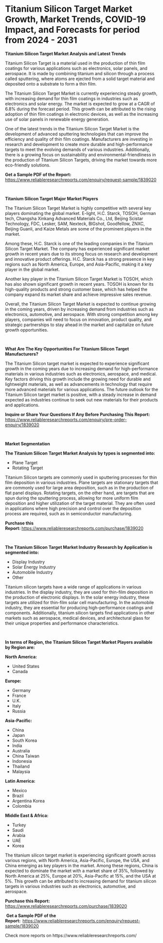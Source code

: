 <p><h1>Titanium Silicon Target Market Growth, Market Trends, COVID-19 Impact, and Forecasts for period from 2024 - 2031</h1></p><p><strong>Titanium Silicon Target Market Analysis and Latest Trends</strong></p>
<p><p>Titanium Silicon Target is a material used in the production of thin film coatings for various applications such as electronics, solar panels, and aerospace. It is made by combining titanium and silicon through a process called sputtering, where atoms are ejected from a solid target material and deposited onto a substrate to form a thin film.</p><p>The Titanium Silicon Target Market is currently experiencing steady growth, with increasing demand for thin film coatings in industries such as electronics and solar energy. The market is expected to grow at a CAGR of 6.8% during the forecast period. This growth can be attributed to the rising adoption of thin film coatings in electronic devices, as well as the increasing use of solar panels in renewable energy generation.</p><p>One of the latest trends in the Titanium Silicon Target Market is the development of advanced sputtering technologies that can improve the efficiency and quality of thin film coatings. Manufacturers are investing in research and development to create more durable and high-performance targets to meet the evolving demands of various industries. Additionally, there is a growing focus on sustainability and environmental-friendliness in the production of Titanium Silicon Targets, driving the market towards more eco-friendly solutions.</p></p>
<p><strong>Get a Sample PDF of the Report:&nbsp;</strong> <a href="https://www.reliableresearchreports.com/enquiry/request-sample/1839020">https://www.reliableresearchreports.com/enquiry/request-sample/1839020</a></p>
<p>&nbsp;</p>
<p><strong>Titanium Silicon Target Major Market Players</strong></p>
<p><p>The Titanium Silicon Target Market is highly competitive with several key players dominating the global market. E-light, H.C. Starck, TOSOH, German tech, Changsha Xinkang Advanced Materials Co., Ltd, Beijing Scistar Technology, FDC, Lesker, SAM, Nexteck, BIGshot, Goodfellow, ZNXC, Beijing Guanli, and Kaize Metals are some of the prominent players in the market.</p><p>Among these, H.C. Starck is one of the leading companies in the Titanium Silicon Target Market. The company has experienced significant market growth in recent years due to its strong focus on research and development and innovative product offerings. H.C. Starck has a strong presence in key regions such as North America, Europe, and Asia-Pacific, making it a key player in the global market.</p><p>Another key player in the Titanium Silicon Target Market is TOSOH, which has also shown significant growth in recent years. TOSOH is known for its high-quality products and strong customer base, which has helped the company expand its market share and achieve impressive sales revenue.</p><p>Overall, the Titanium Silicon Target Market is expected to continue growing in the coming years, driven by increasing demand from industries such as electronics, automotive, and aerospace. With strong competition among key players, companies will need to focus on innovation, product quality, and strategic partnerships to stay ahead in the market and capitalize on future growth opportunities.</p></p>
<p>&nbsp;</p>
<p><strong>What Are The Key Opportunities For Titanium Silicon Target Manufacturers?</strong></p>
<p><p>The Titanium Silicon target market is expected to experience significant growth in the coming years due to increasing demand for high-performance materials in various industries such as electronics, aerospace, and medical. Key factors driving this growth include the growing need for durable and lightweight materials, as well as advancements in technology that require more advanced materials for various applications. The future outlook for the Titanium Silicon target market is positive, with a steady increase in demand expected as industries continue to seek out new materials for their products and applications.</p></p>
<p><strong>Inquire or Share Your Questions If Any Before Purchasing This Report:</strong> <a href="https://www.reliableresearchreports.com/enquiry/pre-order-enquiry/1839020">https://www.reliableresearchreports.com/enquiry/pre-order-enquiry/1839020</a></p>
<p>&nbsp;</p>
<p><strong>Market Segmentation</strong></p>
<p><strong>The Titanium Silicon Target Market Analysis by types is segmented into:</strong></p>
<p><ul><li>Plane Target</li><li>Rotating Target</li></ul></p>
<p><p>Titanium Silicon targets are commonly used in sputtering processes for thin film deposition in various industries. Plane targets are stationary targets that are commonly used for large area deposition, such as in the production of flat panel displays. Rotating targets, on the other hand, are targets that are spun during the sputtering process, allowing for more uniform film deposition and higher utilization of the target material. They are often used in applications where high precision and control over the deposition process are required, such as in semiconductor manufacturing.</p></p>
<p><strong>Purchase this Report:&nbsp;</strong><a href="https://www.reliableresearchreports.com/purchase/1839020">https://www.reliableresearchreports.com/purchase/1839020</a></p>
<p>&nbsp;</p>
<p><strong>The Titanium Silicon Target Market Industry Research by Application is segmented into:</strong></p>
<p><ul><li>Display Industry</li><li>Solar Energy Industry</li><li>Automobile Industry</li><li>Other</li></ul></p>
<p><p>Titanium silicon targets have a wide range of applications in various industries. In the display industry, they are used for thin-film deposition in the production of electronic displays. In the solar energy industry, these targets are utilized for thin-film solar cell manufacturing. In the automobile industry, they are essential for producing high-performance coatings and components. Additionally, titanium silicon targets find applications in other markets such as aerospace, medical devices, and architectural glass for their unique properties and performance characteristics.</p></p>
<p>&nbsp;</p>
<p><strong>In terms of Region, the Titanium Silicon Target Market Players available by Region are:</strong></p>
<p>
    <p> <strong> North America: </strong>
        <ul>
            <li>United States</li>
            <li>Canada</li>
        </ul>
        </p> 
    <p> <strong> Europe: </strong>
        <ul>
            <li>Germany</li>
            <li>France</li>
            <li>U.K.</li>
            <li>Italy</li>
            <li>Russia</li>
        </ul>
        </p> 
    <p> <strong> Asia-Pacific: </strong>
        <ul>
            <li>China</li>
            <li>Japan</li>
            <li>South Korea</li>
            <li>India</li>
            <li>Australia</li>
            <li>China Taiwan</li>
            <li>Indonesia</li>
            <li>Thailand</li>
            <li>Malaysia</li>
        </ul>
        </p> 
    <p> <strong> Latin America: </strong>
        <ul>
            <li>Mexico</li>
            <li>Brazil</li>
            <li>Argentina Korea</li>
            <li>Colombia</li>
        </ul>
        </p> 
    <p> <strong> Middle East & Africa: </strong>
        <ul>
            <li>Turkey</li>
            <li>Saudi</li>
            <li>Arabia</li>
            <li>UAE</li>
            <li>Korea</li>
        </ul>
    </p>
    </p>
<p><p>The titanium silicon target market is experiencing significant growth across various regions, with North America, Asia-Pacific, Europe, the USA, and China emerging as key players in the market. Among these regions, China is expected to dominate the market with a market share of 35%, followed by North America at 25%, Europe at 20%, Asia-Pacific at 15%, and the USA at 5%. This growth can be attributed to increasing demand for titanium silicon targets in various industries such as electronics, automotive, and aerospace.</p></p>
<p><strong>Purchase this Report: </strong><a href="https://www.reliableresearchreports.com/purchase/1839020">https://www.reliableresearchreports.com/purchase/1839020</a></p>
<p>&nbsp;<strong>Get a Sample PDF of the Report:&nbsp;&nbsp;</strong><a href="https://www.reliableresearchreports.com/enquiry/request-sample/1839020">https://www.reliableresearchreports.com/enquiry/request-sample/1839020</a></p>
<p><strong></strong></p>
<p>Check more reports on https://www.reliableresearchreports.com/</p>